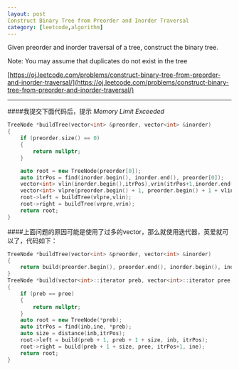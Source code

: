 ```yaml
---
layout: post
Construct Binary Tree from Preorder and Inorder Traversal 
category: [leetcode,algorithm]
---
```


Given preorder and inorder traversal of a tree, construct the binary tree.

Note:
You may assume that duplicates do not exist in the tree

[https://oj.leetcode.com/problems/construct-binary-tree-from-preorder-and-inorder-traversal/](https://oj.leetcode.com/problems/construct-binary-tree-from-preorder-and-inorder-traversal/)

---

####我提交下面代码后，提示 *Memory Limit Exceeded*
```c++
TreeNode *buildTree(vector<int> &preorder, vector<int> &inorder) 
{
	if (preorder.size() == 0)
	{
		return nullptr;
	}

	auto root = new TreeNode(preorder[0]);
	auto itrPos = find(inorder.begin(), inorder.end(), preorder[0]);
	vector<int> vlin(inorder.begin(),itrPos),vrin(itrPos+1,inorder.end());
	vector<int> vlpre(preorder.begin() + 1, preorder.begin() + 1 + vlin.size()), vrpre(preorder.begin() + 1 + vlin.size(),preorder.end());
	root->left = buildTree(vlpre,vlin);
	root->right = buildTree(vrpre,vrin);
	return root;
}
```
####上面问题的原因可能是使用了过多的vector，那么就使用迭代器，英爱就可以了，代码如下：
```c++
TreeNode *buildTree(vector<int> &preorder, vector<int> &inorder) 
{
	return build(preorder.begin(), preorder.end(), inorder.begin(), inorder.end());
}
TreeNode *build(vector<int>::iterator preb, vector<int>::iterator pree, vector<int>::iterator inb, vector<int>::iterator ine)
{
	if (preb == pree)
	{
		return nullptr;
	}
	auto root = new TreeNode(*preb);
	auto itrPos = find(inb,ine, *preb);
	auto size = distance(inb,itrPos);
	root->left = build(preb + 1, preb + 1 + size, inb, itrPos);
	root->right = build(preb + 1 + size, pree, itrPos+1, ine);
	return root;
}
```